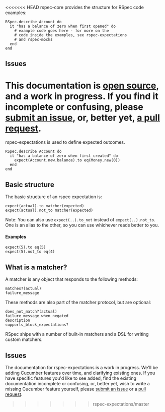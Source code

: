<<<<<<< HEAD
rspec-core provides the structure for RSpec code examples:

    RSpec.describe Account do
      it "has a balance of zero when first opened" do
        # example code goes here - for more on the
        # code inside the examples, see rspec-expectations
        # and rspec-mocks
      end
    end

## Issues

This documentation is [open source](https://github.com/rspec/rspec-core/tree/master/features), and a work in progress.  If you find it incomplete or confusing, please [submit an issue](http://github.com/rspec/rspec-core/issues), or, better yet, [a pull request](http://github.com/rspec/rspec-core).
=======
rspec-expectations is used to define expected outcomes.

    RSpec.describe Account do
      it "has a balance of zero when first created" do
        expect(Account.new.balance).to eq(Money.new(0))
      end
    end

## Basic structure

The basic structure of an rspec expectation is:

    expect(actual).to matcher(expected)
    expect(actual).not_to matcher(expected)

Note: You can also use `expect(..).to_not` instead of `expect(..).not_to`.
      One is an alias to the other, so you can use whichever reads better to you.

#### Examples

    expect(5).to eq(5)
    expect(5).not_to eq(4)

## What is a matcher?

A matcher is any object that responds to the following methods:

    matches?(actual)
    failure_message

These methods are also part of the matcher protocol, but are optional:

    does_not_match?(actual)
    failure_message_when_negated
    description
    supports_block_expectations?

RSpec ships with a number of built-in matchers and a DSL for writing custom
matchers.

## Issues

The documentation for rspec-expectations is a work in progress. We'll be adding
Cucumber features over time, and clarifying existing ones.  If you have
specific features you'd like to see added, find the existing documentation
incomplete or confusing, or, better yet, wish to write a missing Cucumber
feature yourself, please [submit an
issue](http://github.com/rspec/rspec-expectations/issues) or a [pull
request](http://github.com/rspec/rspec-expectations).
>>>>>>> rspec-expectations/master
